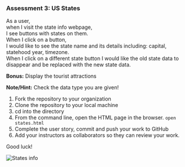 ### Assessment 3: US States

As a user,\
when I visit the state info webpage,\
I see buttons with states on them.\
When I click on a button,\
I would like to see the state name and its details including: capital, statehood year, timezone.\
When I click on a different state button I would like the old state data to disappear and be replaced with the new state data.

**Bonus:** Display the tourist attractions 

**Note/Hint:** Check the data type you are given!

1. Fork the repository to your organization 
2. Clone the repository to your local machine
3. cd into the directory
4. From the command line, open the HTML page in the browser. `open states.html`
5. Complete the user story, commit and push your work to GitHub
6. Add your instructors as collaborators so they can review your work.

Good luck!

![States info](https://github.homedepot.com/LXC3DEF/mini-app-code-assessments/blob/master/states-info/6week-states.png)
